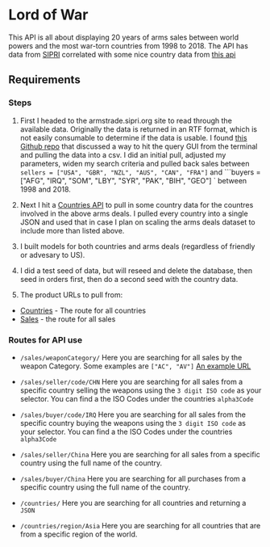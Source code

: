 # Lord of War

This API is all about displaying 20 years of arms sales between world powers and the most war-torn countries from 1998 to 2018. The API has data from [SIPRI](http://armstrade.sipri.org/) correlated with some nice country data from [this api](https://restcountries.eu/)

## Requirements

### Steps

1. First I headed to the armstrade.sipri.org site to read through the available data. Originally the data is returned in an RTF format, which is not easily consumable to determine if the data is usable. I found [this Github repo](https://gist.github.com/jsvine/9cb3300588ed402160fe) that discussed a way to hit the query GUI from the terminal and pulling the data into a csv. I did an initial pull, adjusted my parameters, widen my search criteria and pulled back sales between `sellers = ["USA", "GBR", "NZL", "AUS", "CAN", "FRA"]` and ```buyers = ["AFG", "IRQ", "SOM", "LBY", "SYR", "PAK", "BIH", "GEO"] ` between 1998 and 2018.

2. Next I hit a [Countries API](https://restcountries.eu) to pull in some country data for the countres involved in the above arms deals. I pulled every country into a single JSON and used that in case I plan on scaling the arms deals dataset to include more than listed above.

3. I built models for both countries and arms deals (regardless of friendly or advesary to US).

4. I did a test seed of data, but will reseed and delete the database, then seed in orders first, then do a second seed with the country data.

5. The product URLs to pull from:

- [Countries](https://lord-of-war-data.herokuapp.com/countries/) - The route for all countries
- [Sales](https://lord-of-war-data.herokuapp.com/sales/) - the route for all sales

### Routes for API use

- `/sales/weaponCategory/`
  Here you are searching for all sales by the weapon Category. Some examples are `["AC", "AV"]`
  [An example URL](https://lord-of-war-data.herokuapp.com/sales/weaponCategory/AC)

- `/sales/seller/code/CHN`
  Here you are searching for all sales from a specific country selling the weapons using the `3 digit ISO code` as your selector. You can find a the ISO Codes under the countries `alpha3Code`

- `/sales/buyer/code/IRQ`
  Here you are searching for all sales from the specific country buying the weapons using the `3 digit ISO code` as your selector. You can find a the ISO Codes under the countries `alpha3Code`

- `/sales/seller/China`
  Here you are searching for all sales from a specific country using the full name of the country.

- `/sales/buyer/China`
  Here you are searching for all purchases from a specific country using the full name of the country.

- `/countries/`
  Here you are searching for all countries and returning a `JSON`

- `/countries/region/Asia`
  Here you are searching for all countries that are from a specific region of the world.
